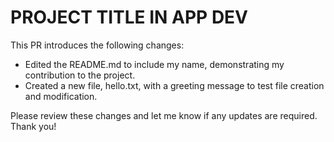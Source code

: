 # PROJECT TITLE IN APP DEV

This PR introduces the following changes:

- Edited the README.md to include my name, demonstrating my contribution to the project.
- Created a new file, hello.txt, with a greeting message to test file creation and modification.

Please review these changes and let me know if any updates are required. Thank you!
